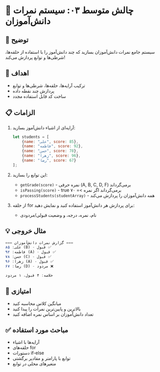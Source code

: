 # 🎯 چالش متوسط ۰۳: سیستم نمرات دانش‌آموزان

## 📝 توضیح

سیستم جامع نمرات دانش‌آموزان بسازید که چند دانش‌آموز را با استفاده از حلقه‌ها، شرطی‌ها و توابع پردازش می‌کند!

## 🎯 اهداف

- ترکیب آرایه‌ها، حلقه‌ها، شرطی‌ها و توابع
- پردازش چند نقطه داده
- ساخت کد قابل استفاده مجدد

## 📋 الزامات

1. آرایه‌ای از اشیاء دانش‌آموز بسازید:

   ```javascript
   let students = [
       {name: "علی", score: 85},
       {name: "فاطمه", score: 92},
       {name: "حسن", score: 78},
       {name: "زهرا", score: 96},
       {name: "رضا", score: 67}
   ];
   ```

2. این توابع را بسازید:
   - `getGrade(score)` - نمره حرفی (A, B, C, D, F) برمی‌گرداند
   - `isPassing(score)` - true برمی‌گرداند اگر نمره >= ۷۰
   - `processStudents(studentArray)` - همه دانش‌آموزان را پردازش می‌کند

3. از حلقه for برای پردازش هر دانش‌آموز استفاده کنید و نمایش دهید:
   - نام، نمره، درجه، و وضعیت قبولی/مردودی

## 💡 مثال خروجی

```javascript
=== گزارش نمرات دانش‌آموزان ===
علی: ۸۵ (B) - قبول ✅
فاطمه: ۹۲ (A) - قبول ✅
حسن: ۷۸ (C) - قبول ✅
زهرا: ۹۶ (A) - قبول ✅
رضا: ۶۷ (D) - مردود ❌

خلاصه: ۴ قبول، ۱ مردود
```

## 🚀 امتیازی

- میانگین کلاس محاسبه کنید
- بالاترین و پایین‌ترین نمرات را پیدا کنید
- تعداد دانش‌آموزان بر اساس نمره اضافه کنید

## ✅ مباحث مورد استفاده

- آرایه‌ها با اشیاء
- حلقه‌های for
- دستورات if-else
- توابع با پارامتر و مقادیر برگشتی
- متغیرهای محلی در توابع
